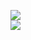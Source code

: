 [![](https://img.shields.io/badge/Made%20With-Github%20Spray-lightgrey.svg?style=for-the-badge&logo=github)](https://github.com/Annihil/github-spray#26811)  
[![](https://i.imgur.com/2DrTn0Z.gif)](https://github.com/Annihil/github-spray)